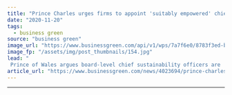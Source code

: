 ```yaml
---
title: "Prince Charles urges firms to appoint 'suitably empowered' chief sustainability officers"
date: "2020-11-20"
tags: 
  - business green
source: "business green"
image_url: "https://www.businessgreen.com/api/v1/wps/7a7f6e0/8783f3ed-b9a9-44ce-af48-4fb3aea6932e/1/The-Prince-of-Wales-Headshot-002-185x114.jpg"
image_fp: "/assets/img/post_thumbnails/154.jpg"
lead: "
 Prince of Wales argues board-level chief sustainability officers are 'increasingly central to market competitiveness' ..."
article_url: "https://www.businessgreen.com/news/4023694/prince-charles-urges-firms-appoint-suitably-empowered-chief-sustainability-officers"
---
```


---
